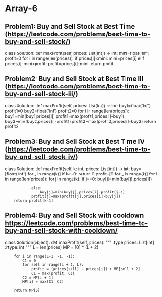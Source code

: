 # Array-6

## Problem1: Buy and Sell Stock at Best Time (https://leetcode.com/problems/best-time-to-buy-and-sell-stock/)
class Solution:
    def maxProfit(self, prices: List[int]) -> int:
        mini=float('inf')
        profit=0
        for i in range(len(prices)):
            if prices[i]<mini:
                mini=prices[i]
            elif prices[i]-mini>profit:
                profit=prices[i]-mini
        return profit
                
        


## Problem2: Buy and Sell Stock at Best Time III (https://leetcode.com/problems/best-time-to-buy-and-sell-stock-iii/)
class Solution:
    def maxProfit(self, prices: List[int]) -> int:
        buy1=float('inf')
        profit1=0
        buy2=float('inf')
        profit2=0
        for i in range(len(prices)):
            buy1=min(buy1,prices[i])
            profit1=max(profit1,prices[i]-buy1)
            buy2=min(buy2,prices[i]-profit1)
            profit2=max(profit2,prices[i]-buy2)
        return profit2
        
        
        

## Problem3: Buy and Sell Stock at Best Time IV (https://leetcode.com/problems/best-time-to-buy-and-sell-stock-iv/)

class Solution:
    def maxProfit(self, k: int, prices: List[int]) -> int:
        buy=[float('inf') for _ in range(k)]
        if k<=0:
            return 0
        profit=[0 for _ in range(k)]
        for i in range(len(prices)):
            for j in range(k):
                if j==0:
                    buy[j]=min(buy[j],prices[i])
                
                else:
                    buy[j]=min(buy[j],prices[i]-profit[j-1])
                profit[j]=max(profit[j],prices[i]-buy[j])
        return profit[k-1]
        
        

## Problem4: Buy and Sell Stock with cooldown https://leetcode.com/problems/best-time-to-buy-and-sell-stock-with-cooldown/

class Solution(object):
    def maxProfit(self, prices):
        """
        :type prices: List[int]
        :rtype: int
        """
        L = len(prices)
        MP = [0] * (L + 2)

        for i in range(L-1, -1, -1):
            C1 = 0
            for sell in range(i + 1, L):
                profit = (prices[sell] - prices[i]) + MP[sell + 2]
                C1 = max(profit, C1)
            C2 = MP[i + 1]
            MP[i] = max(C1, C2)

        return MP[0]